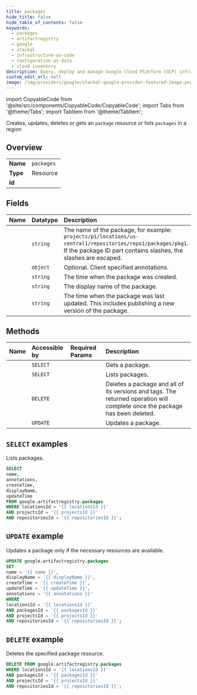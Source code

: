 ```yaml
---
title: packages
hide_title: false
hide_table_of_contents: false
keywords:
  - packages
  - artifactregistry
  - google
  - stackql
  - infrastructure-as-code
  - configuration-as-data
  - cloud inventory
description: Query, deploy and manage Google Cloud Platform (GCP) infrastructure and resources using SQL
custom_edit_url: null
image: /img/providers/google/stackql-google-provider-featured-image.png
---
```


import CopyableCode from '@site/src/components/CopyableCode/CopyableCode';
import Tabs from '@theme/Tabs';
import TabItem from '@theme/TabItem';

Creates, updates, deletes or gets an <code>package</code> resource or lists <code>packages</code> in a region

## Overview
<table><tbody>
<tr><td><b>Name</b></td><td><code>packages</code></td></tr>
<tr><td><b>Type</b></td><td>Resource</td></tr>
<tr><td><b>Id</b></td><td><CopyableCode code="google.artifactregistry.packages" /></td></tr>
</tbody></table>

## Fields
| Name | Datatype | Description |
|:-----|:---------|:------------|
| <CopyableCode code="name" /> | `string` | The name of the package, for example: `projects/p1/locations/us-central1/repositories/repo1/packages/pkg1`. If the package ID part contains slashes, the slashes are escaped. |
| <CopyableCode code="annotations" /> | `object` | Optional. Client specified annotations. |
| <CopyableCode code="createTime" /> | `string` | The time when the package was created. |
| <CopyableCode code="displayName" /> | `string` | The display name of the package. |
| <CopyableCode code="updateTime" /> | `string` | The time when the package was last updated. This includes publishing a new version of the package. |

## Methods
| Name | Accessible by | Required Params | Description |
|:-----|:--------------|:----------------|:------------|
| <CopyableCode code="get" /> | `SELECT` | <CopyableCode code="locationsId, packagesId, projectsId, repositoriesId" /> | Gets a package. |
| <CopyableCode code="list" /> | `SELECT` | <CopyableCode code="locationsId, projectsId, repositoriesId" /> | Lists packages. |
| <CopyableCode code="delete" /> | `DELETE` | <CopyableCode code="locationsId, packagesId, projectsId, repositoriesId" /> | Deletes a package and all of its versions and tags. The returned operation will complete once the package has been deleted. |
| <CopyableCode code="patch" /> | `UPDATE` | <CopyableCode code="locationsId, packagesId, projectsId, repositoriesId" /> | Updates a package. |

## `SELECT` examples

Lists packages.

```sql
SELECT
name,
annotations,
createTime,
displayName,
updateTime
FROM google.artifactregistry.packages
WHERE locationsId = '{{ locationsId }}'
AND projectsId = '{{ projectsId }}'
AND repositoriesId = '{{ repositoriesId }}'; 
```

## `UPDATE` example

Updates a package only if the necessary resources are available.

```sql
UPDATE google.artifactregistry.packages
SET 
name = '{{ name }}',
displayName = '{{ displayName }}',
createTime = '{{ createTime }}',
updateTime = '{{ updateTime }}',
annotations = '{{ annotations }}'
WHERE 
locationsId = '{{ locationsId }}'
AND packagesId = '{{ packagesId }}'
AND projectsId = '{{ projectsId }}'
AND repositoriesId = '{{ repositoriesId }}';
```

## `DELETE` example

Deletes the specified package resource.

```sql
DELETE FROM google.artifactregistry.packages
WHERE locationsId = '{{ locationsId }}'
AND packagesId = '{{ packagesId }}'
AND projectsId = '{{ projectsId }}'
AND repositoriesId = '{{ repositoriesId }}';
```
